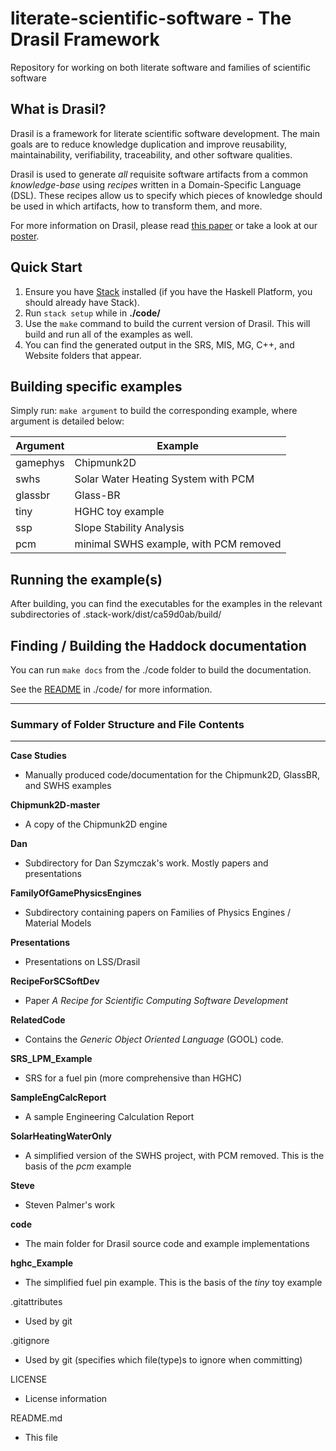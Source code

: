 literate-scientific-software - The Drasil Framework
====================================================

Repository for working on both literate software and families of scientific software

## What is Drasil?

Drasil is a framework for literate scientific software development. The main goals
are to reduce knowledge duplication and improve reusability, maintainability,
verifiability, traceability, and other software qualities.

Drasil is used to generate *all* requisite software artifacts from a common 
*knowledge-base* using *recipes* written in a Domain-Specific Language (DSL).
These recipes allow us to specify which pieces of knowledge should be used in
which artifacts, how to transform them, and more.

For more information on Drasil, please read 
[this paper](https://github.com/JacquesCarette/literate-scientific-software/blob/master/Dan/ICSE%20Workshop%20-%20SE4Science/ICSE_LiterateFrameworkForSCSoftware_LSS.pdf)
or take a look at 
our [poster](https://github.com/JacquesCarette/literate-scientific-software/blob/master/Dan/CAS%20Poster%20Competition/Poster/DrasilPoster.pdf).

## Quick Start

1. Ensure you have [Stack](https://www.haskell.org/downloads#stack) installed (if you have the Haskell Platform, you should already have Stack).
2. Run `stack setup` while in **./code/**
3. Use the `make` command to build the current version of Drasil. This will build and run all of the examples as well.
4. You can find the generated output in the SRS, MIS, MG, C++, and Website folders that appear.

## Building specific examples

Simply run: `make argument` to build the corresponding example, where argument is detailed below:

Argument | Example
-------- | -------
gamephys | Chipmunk2D
swhs | Solar Water Heating System with PCM
glassbr | Glass-BR
tiny | HGHC toy example
ssp | Slope Stability Analysis
pcm | minimal SWHS example, with PCM removed

## Running the example(s)

After building, you can find the executables for the examples in the relevant subdirectories of .stack-work/dist/ca59d0ab/build/

## Finding / Building the Haddock documentation

You can run `make docs` from the ./code folder to build the documentation.

See the [README](https://github.com/JacquesCarette/literate-scientific-software/tree/master/code#building-up-to-date-documentation) 
in ./code/ for more information.

--------------------------------------------------
### Summary of Folder Structure and File Contents
--------------------------------------------------

**Case Studies**
  - Manually produced code/documentation for the Chipmunk2D, GlassBR, and SWHS examples

**Chipmunk2D-master**
  - A copy of the Chipmunk2D engine
  
**Dan**
  - Subdirectory for Dan Szymczak's work. Mostly papers and presentations
  
**FamilyOfGamePhysicsEngines**
  - Subdirectory containing papers on Families of Physics Engines / Material Models
  
**Presentations**
  - Presentations on LSS/Drasil
  
**RecipeForSCSoftDev**
  - Paper *A Recipe for Scientific Computing Software Development*
  
**RelatedCode**
  - Contains the *Generic Object Oriented Language* (GOOL) code.
  
**SRS_LPM_Example**
  - SRS for a fuel pin (more comprehensive than HGHC)
  
**SampleEngCalcReport**
  - A sample Engineering Calculation Report
  
**SolarHeatingWaterOnly**
  - A simplified version of the SWHS project, with PCM removed. This is the basis of the *pcm* example
  
**Steve**
  - Steven Palmer's work
  
**code**
  - The main folder for Drasil source code and example implementations
  
**hghc_Example**
  - The simplified fuel pin example. This is the basis of the *tiny* toy example 

.gitattributes
  - Used by git
  
.gitignore
  - Used by git (specifies which file(type)s to ignore when committing)
  
LICENSE
  - License information
  
README.md
  - This file
  
